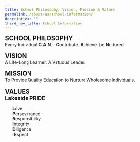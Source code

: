 ```yaml
---
title: School Philosophy, Vision, Mission & Values
permalink: /about-us/school-information/
description: ""
third_nav_title: School Information
---
```

<span style="font-size:15pt;"><b>SCHOOL PHILOSOPHY</b></span>
<br>
Every Individual <b>C</b>.<b>A</b>.<b>N</b>. - <b>C</b>ontribute. <b>A</b>chieve. be <b>N</b>urtured
<br><br>
<span style="font-size:15pt;"><b>VISION</b><br></span>
A Life-Long Learner. A Virtuous Leader.
<br><br>
<span style="font-size:15pt;"><b>MISSION</b></span>
<br>
To Provide Quality Education to Nurture Wholesome Individuals.
<br><br>
<span style="font-size:15pt;"><b>VALUES</b></span>
<br>
<span style="font-size:13pt;"><b>Lakeside PRIDE</b></span>
<br>
<ul>
<b>L</b>ove<br>
<b>P</b>erseverance<br>
<b>R</b>esponsibility<br>
<b>I</b>ntegrity<br>
<b>D</b>iligence<br>
r<b>E</b>spect<br></ul>
